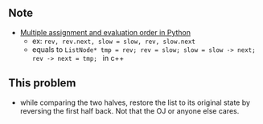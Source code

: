 ## Note
  * [Multiple assignment and evaluation order in Python](https://stackoverflow.com/questions/8725673/multiple-assignment-and-evaluation-order-in-python)
    * ex: ```rev, rev.next, slow = slow, rev, slow.next``` 
    * equals to ```ListNode* tmp = rev; rev = slow; slow = slow -> next; rev -> next = tmp; ``` in c++

## This problem
  *  while comparing the two halves, restore the list to its original state by reversing the first half back. Not that the OJ or anyone else cares.
